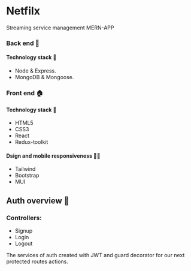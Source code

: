 ﻿# Netfilx
Streaming service management MERN-APP

### Back end 🧱
#### Technology stack 🧰
- Node & Express.
- MongoDB & Mongoose.

### Front end 🏠
#### Technology stack 🧰
- HTML5
- CSS3
- React
- Redux-toolkit
#### Dsign and mobile responsiveness 🎨📱 
- Tailwind 
- Bootstrap
- MUI

## Auth overview 🔐
### Controllers:
- Signup
- Login
- Logout

The services of auth created with JWT and guard decorator for our next protected routes actions.




